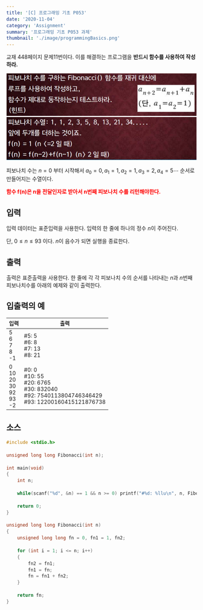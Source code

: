 ```yaml
---
title: '[C] 프로그래밍 기초 P053'
date: '2020-11-04'
category: 'Assignment'
summary: '프로그래밍 기초 P053 과제'
thumbnail: './image/programmingBasics.png'
---
```

교재 448페이지 문제11번이다. 이를 해결하는 프로그램을 **반드시 함수를 사용하여 작성하라.**

![Problem](./image/pba/p053-1.jpg)
![Problem](./image/pba/p053-2.jpg)

피보나치 수는 $n = 0$ 부터 시작해서 $a_0 = 0, a_1 = 1, a_2 = 1, a_3 = 2, a_4 = 5 \cdots$ 순서로 만들어지는 수열이다.

**<font color='red'>함수 f(n)은 n을 전달인자로 받아서 n번째 피보나치 수를 리턴해야한다.</font>**


## 입력
입력 데이터는 표준입력을 사용한다. 입력의 한 줄에 하나의 정수 $n$이 주어진다. 

단, $0 \leq n \leq 93$ 이다. $n$이 음수가 되면 실행을 종료한다.

## 출력
출력은 표준출력을 사용한다. 
한 줄에 각 각 피보나치 수의 순서를 나타내는 $n$과 $n$번째 피보나치수를 아래의 예제와 같이 출력한다.


## 입출력의 예

|입력|출력|
|---|---|
|5<br>6<br>7<br>8<br>-1|#5: 5<br>#6: 8<br>#7: 13<br>#8: 21|
|0<br>10<br>20<br>30<br>92<br>93<br>-2|#0: 0<br>#10: 55<br>#20: 6765<br>#30: 832040<br>#92: 7540113804746346429<br>#93: 12200160415121876738|


## 소스

```c
#include <stdio.h>

unsigned long long Fibonacci(int n);

int main(void)
{
	int n;

    while(scanf("%d", &n) == 1 && n >= 0) printf("#%d: %llu\n", n, Fibonacci(n));

	return 0;
}

unsigned long long Fibonacci(int n)
{
    unsigned long long fn = 0, fn1 = 1, fn2;

	for (int i = 1; i <= n; i++)
	{
		fn2 = fn1;
		fn1 = fn;
		fn = fn1 + fn2;
	}

    return fn;
}
```